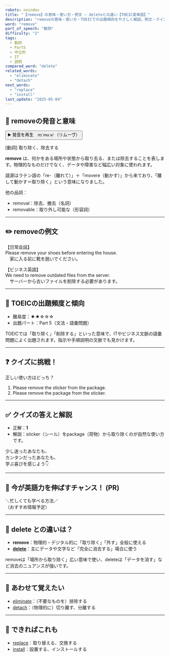 ```yaml
---
robots: noindex
title: "【remove】の意味・使い方・例文 ― deleteとの違い【TOEIC英単語】"
description: "removeの意味・使い方・TOEICでの出題傾向をやさしく解説。例文・クイズ付きでdeleteとの違いもわかりやすく学べます。"
word: "remove"
part_of_speech: "動詞"
difficulty: "2"
tags:
  - 動詞
  - Part5
  - 中立的
  - IT
  - 説明
compared_word: "delete"
related_words:
  - "eliminate"
  - "detach"
next_words:
  - "replace"
  - "install"
last_update: "2025-05-04"
---
```


## 🔰 removeの発音と意味

<button class="play-audio" onclick="playTTS('remove')">
  <span class="play-audio-main">
    ▶️ 発音を再生　/rɪˈmuːv/
  </span>
  <span class="play-audio-sub">
    （リムーヴ）
  </span>
</button>

[動詞] 取り除く、除去する

**remove** は、何かをある場所や状態から取り去る、または除去することを表します。物理的なものだけでなく、データや障害など幅広い対象に使われます。

語源はラテン語の「re-（離れて）」＋「movere（動かす）」から来ており、「離して動かす＝取り除く」という意味になりました。

他の品詞：  
- removal：除去、撤去（名詞）
- removable：取り外し可能な（形容詞）

---

## ✏️ removeの例文

【日常会話】  
Please remove your shoes before entering the house.  
　家に入る前に靴を脱いでください。

【ビジネス英語】  
We need to remove outdated files from the server.  
　サーバーから古いファイルを削除する必要があります。

---

## 🎯 TOEICの出題頻度と傾向

- 難易度：★★☆☆☆
- 出題パート：Part 5（文法・語彙問題）

TOEICでは「取り除く」「削除する」といった意味で、ITやビジネス文脈の語彙問題によく出題されます。指示や手順説明の文脈でも見かけます。

---

## ❓ クイズに挑戦！

正しい使い方はどっち？

1. Please remove the sticker from the package.  
2. Please remove the package from the sticker.

---

## ✅ クイズの答えと解説

- 正解：**1**
- 解説：sticker（シール）をpackage（荷物）から取り除くのが自然な使い方です。

少し迷ったあなたも、  
カンタンだったあなたも、  
学ぶ喜びを感じよう👇️

---

## 🚀 今が英語力を伸ばすチャンス！ (PR)

<div class="info-center">
＼忙しくても学べる方法／<br>  
（おすすめ情報予定）
</div>

---

## 🤔  delete との違いは？

- **remove**：物理的・デジタル的に「取り除く」「外す」全般に使える
- **[delete](/word/delete/)**：主にデータや文字など「完全に消去する」場合に使う

removeは「場所から取り除く」広い意味で使い、deleteは「データを消す」など消去のニュアンスが強いです。

---

## 🧩 あわせて覚えたい

- [eliminate](/word/eliminate/)：（不要なものを）排除する
- [detach](/word/detach/)：（物理的に）切り離す、分離する

---

## 📖 できればこれも

- [replace](/word/replace/)：取り替える、交換する
- [install](/word/install/)：設置する、インストールする

<!-- cvid: aid32_bid30 -->
